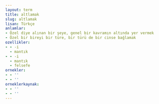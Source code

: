 ```yaml
---
layout: term
title: altlamak
slug: altlamak
lisan: Türkçe
anlamlar:
- Özel diye alınan bir şeye, genel bir kavramın altında yer vermek
- Özel bir bireyi bir türe, bir türü de bir cinse bağlamak
ozellikler:
- - -i
  - mantık
- - -i
  - mantık
  - felsefe
ornekler:
- - ''
- - ''
orneklerkaynak:
- - ''
- - ''
---
```

